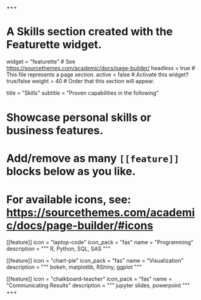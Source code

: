 +++
# A Skills section created with the Featurette widget.
widget = "featurette"  # See https://sourcethemes.com/academic/docs/page-builder/
headless = true  # This file represents a page section.
active = false  # Activate this widget? true/false
weight = 40  # Order that this section will appear.

title = "Skills"
subtitle = "Proven capabilities in the following"

# Showcase personal skills or business features.
# 
# Add/remove as many `[[feature]]` blocks below as you like.
# 
# For available icons, see: https://sourcethemes.com/academic/docs/page-builder/#icons

[[feature]]
  icon = "laptop-code"
  icon_pack = "fas"
  name = "Programming"
  description = """
  R, Python, SQL, SAS
  """

[[feature]]
  icon = "chart-pie"
  icon_pack = "fas"
  name = "Visualization"
  description = """
  bokeh, matplotlib, RShiny, ggplot
  """
  
[[feature]]
  icon = "chalkboard-teacher"
  icon_pack = "fas"
  name = "Communicating Results"
  description = """
  jupyter slides, powerpoint
  """
+++
